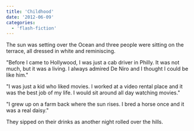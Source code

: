 ```yaml
---
title: 'Childhood'
date: '2012-06-09'
categories:
  - 'flash-fiction'
---
```


The sun was setting over the Ocean and three people were sitting on the terrace,
all dressed in white and reminiscing.

<!-- truncate -->

"Before I came to Hollywood, I was just a cab driver in Philly. It was not much,
but it was a living. I always admired De Niro and I thought I could be like
him."

"I was just a kid who liked movies. I worked at a video rental place and it was
the best job of my life. I would sit around all day watching movies."

"I grew up on a farm back where the sun rises. I bred a horse once and it was a
real daisy."

They sipped on their drinks as another night rolled over the hills.
